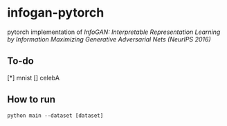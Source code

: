 # infogan-pytorch
pytorch implementation of *InfoGAN: Interpretable Representation Learning by Information Maximizing Generative Adversarial Nets (NeurIPS 2016)*
## To-do
[*] mnist
[] celebA
## How to run
```python main --dataset [dataset]```
